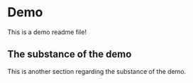 # Demo

This is a demo readme file!

## The substance of the demo

This is another section regarding the substance of the demo.
